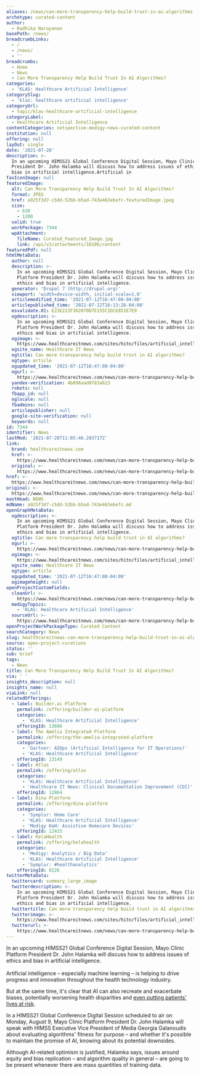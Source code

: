 ```yaml
---
aliases: /news/can-more-transparency-help-build-trust-in-ai-algorithms
archetype: curated-content
author:
  - Radhika Narayanan
basePath: /news/
breadcrumbLinks:
  - /
  - /news/
  - ''
breadcrumbs:
  - Home
  - News
  - Can More Transparency Help Build Trust In AI Algorithms?
categories:
  - 'KLAS: Healthcare Artificial Intelligence'
categorySlug:
  - 'klas: healthcare artificial intelligence'
categoryUrl:
  - topic/klas-healthcare-artificial-intelligence
categoryLabel:
  - Healthcare Artificial Intelligence
contentCategories: netspective-medigy-news-curated-content
institution: null
offering: null
layOut: single
date: '2021-07-28'
description: >-
  In an upcoming HIMSS21 Global Conference Digital Session, Mayo Clinic Platform
  President Dr. John Halamka will discuss how to address issues of ethics and
  bias in artificial intelligence.Artificial in
favIconImage: null
featuredImage:
  alt: Can More Transparency Help Build Trust In AI Algorithms?
  format: JPEG
  href: a925f3d7-c5dd-52bb-b5ad-743e463ebefc-featuredImage.jpeg
  size:
    - 630
    - 1200
  valid: true
  workPackage: 7344
  wpAttachment:
    fileName: Curated_Featured_Image.jpg
    link: /api/v3/attachments/16106/content
featuredPdf: null
htmlMetaData:
  author: null
  description: >-
    In an upcoming HIMSS21 Global Conference Digital Session, Mayo Clinic
    Platform President Dr. John Halamka will discuss how to address issues of
    ethics and bias in artificial intelligence.
  generator: 'Drupal 7 (http://drupal.org)'
  viewport: 'width=device-width, initial-scale=1.0'
  articlemodified_time: '2021-07-12T16:47:08-04:00'
  articlepublished_time: '2021-07-12T16:13:26-04:00'
  msvalidate.01: E23E222F362070D7E155C1DCE851E7E9
  ogdescription: >-
    In an upcoming HIMSS21 Global Conference Digital Session, Mayo Clinic
    Platform President Dr. John Halamka will discuss how to address issues of
    ethics and bias in artificial intelligence.
  ogimage: >-
    https://www.healthcareitnews.com/sites/hitn/files/artificial_intelligence_CC_1200.jpg
  ogsite_name: Healthcare IT News
  ogtitle: Can more transparency help build trust in AI algorithms?
  ogtype: article
  ogupdated_time: '2021-07-12T16:47:08-04:00'
  ogurl: >-
    https://www.healthcareitnews.com/news/can-more-transparency-help-build-trust-ai-algorithms
  yandex-verification: 4b898aad0783a623
  robots: null
  fbapp_id: null
  oglocale: null
  fbadmins: null
  articlepublisher: null
  google-site-verification: null
  keywords: null
id: 7344
identifier: News
lastMod: '2021-07-28T11:05:46.203717Z'
link:
  brand: healthcareitnews.com
  href: >-
    https://www.healthcareitnews.com/news/can-more-transparency-help-build-trust-ai-algorithms
  original: >-
    https://www.healthcareitnews.com/news/can-more-transparency-help-build-trust-ai-algorithms
href: >-
  https://www.healthcareitnews.com/news/can-more-transparency-help-build-trust-ai-algorithms
original: >-
  https://www.healthcareitnews.com/news/can-more-transparency-help-build-trust-ai-algorithms
mastHead: NEWS
mdName: a925f3d7-c5dd-52bb-b5ad-743e463ebefc.md
openGraphMetaData:
  ogdescription: >-
    In an upcoming HIMSS21 Global Conference Digital Session, Mayo Clinic
    Platform President Dr. John Halamka will discuss how to address issues of
    ethics and bias in artificial intelligence.
  ogtitle: Can more transparency help build trust in AI algorithms?
  ogurl: >-
    https://www.healthcareitnews.com/news/can-more-transparency-help-build-trust-ai-algorithms
  ogimage: >-
    https://www.healthcareitnews.com/sites/hitn/files/artificial_intelligence_CC_1200.jpg
  ogsite_name: Healthcare IT News
  ogtype: article
  ogupdated_time: '2021-07-12T16:47:08-04:00'
  ogimageheight: null
openProjectCustomFields:
  cleanUrl: >-
    https://www.healthcareitnews.com/news/can-more-transparency-help-build-trust-ai-algorithms
  medigyTopics:
    - 'KLAS: Healthcare Artificial Intelligence'
  sourceUrl: >-
    https://www.healthcareitnews.com/news/can-more-transparency-help-build-trust-ai-algorithms
openProjectWorkPackageType: Curated Content
searchCategory: News
slug: healthcareitnews-can-more-transparency-help-build-trust-in-ai-algorithms
source: open-project-curations
status: ''
sub: brief
tags:
  - News
title: Can More Transparency Help Build Trust In AI Algorithms?
via: ' '
insights_description: null
insights_name: null
viaLink: null
relatedOfferings:
  - label: Builder.ai Platform
    permalink: /offering/builder-ai-platform
    categories:
      - 'KLAS: Healthcare Artificial Intelligence'
    offeringId: 13696
  - label: The Amelia Integrated Platform
    permalink: /offering/the-amelia-integrated-platform
    categories:
      - 'Gartner: AIOps (Artificial Intelligence for IT Operations)'
      - 'KLAS: Healthcare Artificial Intelligence'
    offeringId: 13149
  - label: Atlas
    permalink: /offering/atlas
    categories:
      - 'KLAS: Healthcare Artificial Intelligence'
      - 'Healthcare IT News: Clinical Documentation Improvement (CDI)'
    offeringId: 12864
  - label: Dina Platform
    permalink: /offering/dina-platform
    categories:
      - 'Symplur: Home Care'
      - 'KLAS: Healthcare Artificial Intelligence'
      - 'Medigy HaH: Assistive Homecare Devices'
    offeringId: 12415
  - label: KelaHealth
    permalink: /offering/kelahealth
    categories:
      - 'Medigy: Analytics / Big Data'
      - 'KLAS: Healthcare Artificial Intelligence'
      - 'Symplur: #healthanalytics'
    offeringId: 9226
twitterMetaData:
  twittercard: summary_large_image
  twitterdescription: >-
    In an upcoming HIMSS21 Global Conference Digital Session, Mayo Clinic
    Platform President Dr. John Halamka will discuss how to address issues of
    ethics and bias in artificial intelligence.
  twittertitle: Can more transparency help build trust in AI algorithms?
  twitterimage: >-
    https://www.healthcareitnews.com/sites/hitn/files/artificial_intelligence_CC_1200.jpg
  twitterurl: >-
    https://www.healthcareitnews.com/news/can-more-transparency-help-build-trust-ai-algorithms
---
```

<p>In an upcoming HIMSS21 Global Conference Digital Session, Mayo Clinic Platform President Dr. John Halamka will discuss how to address issues of ethics and bias in artificial intelligence.<br><br>Artificial intelligence – especially machine learning – is helping to drive progress and innovation throughout the health technology industry.&nbsp;</p><p>But at the same time, it's clear that AI can also recreate and exacerbate biases, potentially worsening health disparities and <a href="https://www.healthcareitnews.com/news/ai-bias-may-worsen-covid-19-health-disparities-people-color">even putting patients' lives at risk</a>.</p><p>In a HIMSS21 Global Conference Digital Session scheduled to air on Monday, August 9, Mayo Clinic Platform President Dr. John Halamka will speak with HIMSS Executive Vice President of Media Georgia Galanoudis about evaluating algorithms' fitness for purpose – and whether it's possible to maintain the promise of AI, knowing about its potential downsides. &nbsp;</p><p>Although AI-related optimism is justified, Halamka says, issues around equity and bias replication – and algorithm quality in general – are going to be present whenever there are mass quantities of training data. &nbsp;</p>